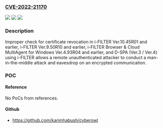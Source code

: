 ### [CVE-2022-21170](https://cve.mitre.org/cgi-bin/cvename.cgi?name=CVE-2022-21170)
![](https://img.shields.io/static/v1?label=Product&message=i-FILTER%2C%20i-FILTER%20Browser%20%26%20Cloud%20MultiAgent%20for%20Windows%2C%20and%20D-SPA%20using%20i-FILTER&color=blue)
![](https://img.shields.io/static/v1?label=Version&message=n%2Fa&color=blue)
![](https://img.shields.io/static/v1?label=Vulnerability&message=Improper%20check%20for%20certificate%20revocation&color=brighgreen)

### Description

Improper check for certificate revocation in i-FILTER Ver.10.45R01 and earlier, i-FILTER Ver.9.50R10 and earlier, i-FILTER Browser & Cloud MultiAgent for Windows Ver.4.93R04 and earlier, and D-SPA (Ver.3 / Ver.4) using i-FILTER allows a remote unauthenticated attacker to conduct a man-in-the-middle attack and eavesdrop on an encrypted communication.

### POC

#### Reference
No PoCs from references.

#### Github
- https://github.com/karimhabush/cyberowl

